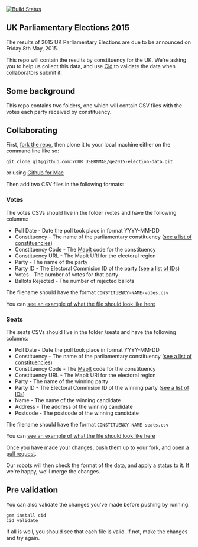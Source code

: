 [![Build Status](https://travis-ci.org/openpolitics/ge2015-election-data.svg)](https://travis-ci.org/openpolitics/ge2015-election-data)

## UK Parliamentary Elections 2015

The results of 2015 UK Parliamentary Elections are due to be announced on Friday 8th May, 2015.

This repo will contain the results by constituency for the UK. We're asking you to help
us collect this data, and use [Cid](https://github.com/theodi/cid) to validate the data when
collaborators submit it.

## Some background

This repo contains two folders, one which will contain CSV files with the votes
each party received by constituency.

## Collaborating

First, [fork the repo](https://github.com/openpolitics/ge2015-election-data/fork), then clone it
to your local machine either on the command line like so:

  	git clone git@github.com:YOUR_USERNMAE/ge2015-election-data.git

or using [Github for Mac](https://mac.github.com/)

Then add two CSV files in the following formats:

### Votes

The votes CSVs should live in the folder /votes and have the following columns:

* Poll Date - Date the poll took place in format YYYY-MM-DD
* Constituency - The name of the parliamentary constituency ([see a list of constituencies](https://openpolitics.github.io/ge2015-election-data/constituencies/constituencies.csv))
* Constituency Code - The [MapIt](http://mapit.mysociety.org/) code for the constituency
* Constituency URL - The MapIt URI for the electoral region
* Party - The name of the party
* Party ID - The Electoral Commision ID of the party ([see a list of IDs](https://openpolitics.github.io/ge2015-election-data/parties/parties.csv))
* Votes - The number of votes for that party
* Ballots Rejected - The number of rejected ballots

The filename should have the format `CONSTITUENCY-NAME-votes.csv`

You can [see an example of what the file should look like here](https://openpolitics.github.io/ge2015-election-data/votes/example-votes.csv)

### Seats

The seats CSVs should live in the folder /seats and have the following columns:

* Poll Date - Date the poll took place in format YYYY-MM-DD
* Constituency - The name of the parliamentary constituency ([see a list of constituencies](https://openpolitics.github.io/ge2015-election-data/constituencies/constituencies.csv))
* Constituency Code - The [MapIt](http://mapit.mysociety.org/) code for the constituency
* Constituency URL - The MapIt URI for the electoral region
* Party - The name of the winning party
* Party ID - The Electoral Commision ID of the winning party ([see a list of IDs](https://openpolitics.github.io/ge2015-election-data/parties/parties.csv))
* Name - The name of the winning candidate
* Address - The address of the winning candidate
* Postcode - The postcode of the winning candidate

The filename should have the format `CONSTITUENCY-NAME-seats.csv`

You can [see an example of what the file should look like here](https://openpolitics.github.io/ge2015-election-data/seats/example-seats.csv)

Once you have made your changes, push them up to your fork, and [open a pull request](https://github.com/openpolitics/ge2015-election-data/compare/).

Our [robots](https://github.com/theodi/cid) will then check the format of the data,
and apply a status to it. If we're happy, we'll merge the changes.

## Pre validation

You can also validate the changes you've made before pushing by running:

  	gem install cid
  	cid validate

If all is well, you should see that each file is valid. If not, make the changes
and try again.
